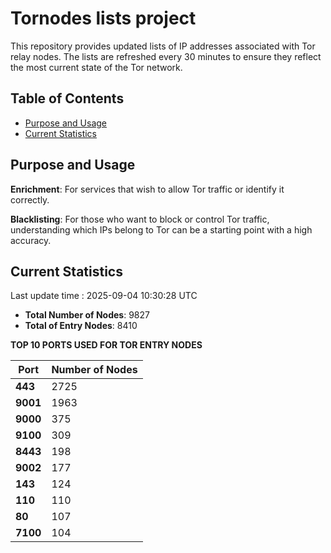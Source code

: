 # Tornodes lists project

This repository provides updated lists of IP addresses associated with Tor relay nodes. The lists are refreshed every 30 minutes to ensure they reflect the most current state of the Tor network.

## Table of Contents

- [Purpose and Usage](#purpose-and-usage)
- [Current Statistics](#current-statistics)


## Purpose and Usage

**Enrichment**: For services that wish to allow Tor traffic or identify it correctly.

**Blacklisting**: For those who want to block or control Tor traffic, understanding which IPs belong to Tor can be a starting point with a high accuracy.

## Current Statistics

Last update time : 2025-09-04 10:30:28 UTC

- **Total Number of Nodes**: 9827
- **Total of Entry Nodes**: 8410

**TOP 10 PORTS USED FOR TOR ENTRY NODES**

| **Port** | **Number of Nodes** |
|------|-----------------|
| **443**   | 2725  |
| **9001**   | 1963  |
| **9000**   | 375  |
| **9100**   | 309  |
| **8443**   | 198  |
| **9002**   | 177  |
| **143**   | 124  |
| **110**   | 110  |
| **80**   | 107  |
| **7100**   | 104  |

